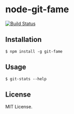 node-git-fame
=====

[![Build Status](https://travis-ci.org/Naxmeify/node-git-fame.svg)](https://travis-ci.org/Naxmeify/node-git-fame)

## Installation

```
$ npm install -g git-fame
```

## Usage

```
$ git-stats --help
```

## License

MIT License.
